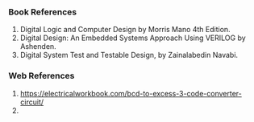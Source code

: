 ### Book References 
1. Digital Logic and Computer Design by Morris Mano 4th Edition.
2. Digital Design: An Embedded Systems Approach Using VERILOG by Ashenden.
3. Digital System Test and Testable Design, by Zainalabedin Navabi.

### Web References 
1. <a href="https://electricalworkbook.com/bcd-to-excess-3-code-converter-circuit/">https://electricalworkbook.com/bcd-to-excess-3-code-converter-circuit/</a>
2. <a href="https://accendoreliability.com/digital-circuits-stuck-fault-model/"></a>
